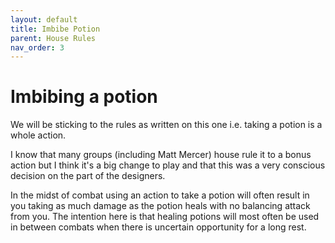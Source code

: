 ```yaml
---
layout: default
title: Imbibe Potion
parent: House Rules
nav_order: 3
---
```


# Imbibing a potion

We will be sticking to the rules as written on this one i.e. taking a potion is a whole action.

I know that many groups (including Matt Mercer) house rule it to a bonus action but I think it's a big change to play and that this was a very conscious decision on the part of the designers.

In the midst of combat using an action to take a potion will often result in you taking as much damage as the potion heals with no balancing attack from you.  The intention here is that healing potions will most often be used in between combats when there is uncertain opportunity for a long rest.

